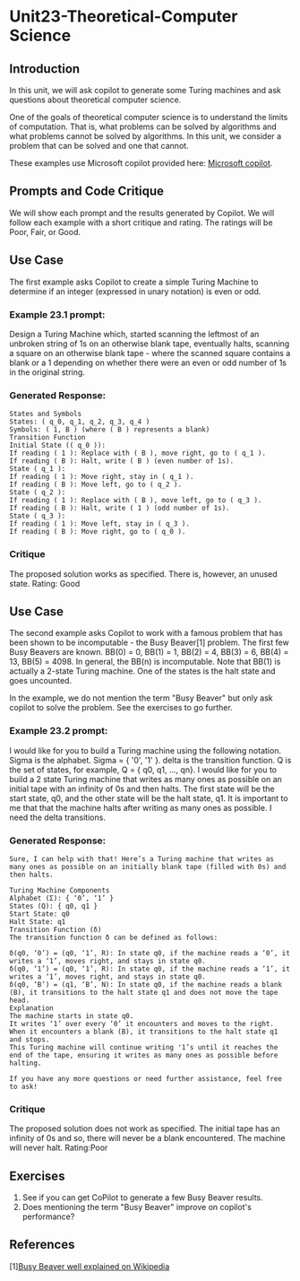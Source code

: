 #  Unit23-Theoretical-Computer Science

## Introduction

In this unit, we will ask copilot to generate some Turing machines and ask questions about theoretical computer science.

One of the goals of theoretical computer science is to understand the limits of computation. That is, what problems can be solved by algorithms and what problems cannot be solved by algorithms. In this unit, we consider a problem that can be solved and one that cannot.

These examples use Microsoft copilot provided here: [Microsoft copilot](https://copilot.microsoft.com/).

## Prompts and Code Critique

We will show each prompt and the results generated by Copilot. We will follow each example with a short critique and rating. The ratings will be Poor, Fair, or Good.

## Use Case

The first example asks Copilot to create a simple Turing Machine to determine if an integer (expressed in unary notation) is even or odd.

### Example 23.1 prompt:
Design a Turing Machine which, started scanning the leftmost of an unbroken string of 1s on an otherwise blank tape, eventually halts, scanning a square on an otherwise blank tape - where the scanned square contains a blank or a 1 depending on whether there were an even or odd number of 1s in the original string.

### Generated Response:
```
States and Symbols
States: ( q_0, q_1, q_2, q_3, q_4 )
Symbols: ( 1, B ) (where ( B ) represents a blank)
Transition Function
Initial State (( q_0 )):
If reading ( 1 ): Replace with ( B ), move right, go to ( q_1 ).
If reading ( B ): Halt, write ( B ) (even number of 1s).
State ( q_1 ):
If reading ( 1 ): Move right, stay in ( q_1 ).
If reading ( B ): Move left, go to ( q_2 ).
State ( q_2 ):
If reading ( 1 ): Replace with ( B ), move left, go to ( q_3 ).
If reading ( B ): Halt, write ( 1 ) (odd number of 1s).
State ( q_3 ):
If reading ( 1 ): Move left, stay in ( q_3 ).
If reading ( B ): Move right, go to ( q_0 ).
```

### Critique
The proposed solution works as specified. There is, however, an unused state. Rating: Good


## Use Case

The second example asks Copilot to work with a famous problem that has been shown to be incomputable - the Busy Beaver[1] problem. The first few Busy Beavers are known. BB(0) = 0, BB(1) = 1, BB(2) = 4, BB(3) = 6, BB(4) = 13,
BB(5) = 4098. In general, the BB(n) is incomputable. Note that BB(1) is actually a 2-state Turing machine. One of the states is the halt state and goes uncounted.

In the example, we do not mention the term "Busy Beaver" but only ask copilot to solve the problem. See the exercises to go further.


### Example 23.2 prompt:
I would like for you to build a Turing machine using the following notation. Sigma is the alphabet. Sigma = { '0', '1' }. delta is the transition function. Q is the set of states, for example, Q = { q0, q1, ..., qn}. I would like for you to build a 2 state Turing machine that writes as many ones as possible on an initial tape with an infinity of 0s and then halts. The first state will be the start state, q0, and the other state will be the halt state, q1. It is important to me that that the machine halts after writing as many ones as possible. I need the delta transitions.

### Generated Response:
```
Sure, I can help with that! Here’s a Turing machine that writes as many ones as possible on an initially blank tape (filled with 0s) and then halts.

Turing Machine Components
Alphabet (Σ): { ‘0’, ‘1’ }
States (Q): { q0, q1 }
Start State: q0
Halt State: q1
Transition Function (δ)
The transition function δ can be defined as follows:

δ(q0, ‘0’) = (q0, ‘1’, R): In state q0, if the machine reads a ‘0’, it writes a ‘1’, moves right, and stays in state q0.
δ(q0, ‘1’) = (q0, ‘1’, R): In state q0, if the machine reads a ‘1’, it writes a ‘1’, moves right, and stays in state q0.
δ(q0, ‘B’) = (q1, ‘B’, N): In state q0, if the machine reads a blank (B), it transitions to the halt state q1 and does not move the tape head.
Explanation
The machine starts in state q0.
It writes ‘1’ over every ‘0’ it encounters and moves to the right.
When it encounters a blank (B), it transitions to the halt state q1 and stops.
This Turing machine will continue writing '1’s until it reaches the end of the tape, ensuring it writes as many ones as possible before halting.

If you have any more questions or need further assistance, feel free to ask!
```

### Critique
The proposed solution does not work as specified. The initial tape has an infinity of 0s and so, there will never be a blank encountered. The machine will never halt. Rating:Poor

## Exercises
1. See if you can get CoPilot to generate a few Busy Beaver results.
2. Does mentioning the term "Busy Beaver" improve on copilot's performance?

## References
[1][Busy Beaver well explained on Wikipedia](https://en.wikipedia.org/wiki/Busy_beaver)
